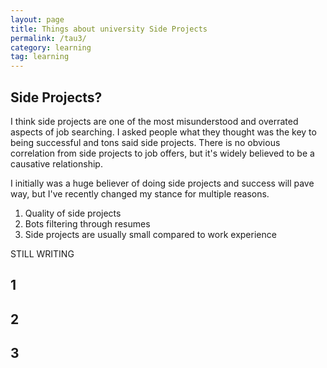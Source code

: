 ```yaml
---
layout: page
title: Things about university Side Projects
permalink: /tau3/
category: learning
tag: learning
---
```


## Side Projects?
I think side projects are one of the most misunderstood and overrated aspects of job searching. I asked people what they thought was the key to being successful and tons said side projects. There is no obvious correlation from side projects to job offers, but it's widely believed to be a causative relationship.

I initially was a huge believer of doing side projects and success will pave way, but I've recently changed my stance for multiple reasons.

1. Quality of side projects
2. Bots filtering through resumes
3. Side projects are usually small compared to work experience

STILL WRITING

## 1

## 2


## 3
